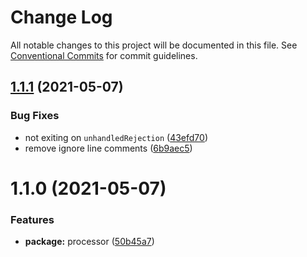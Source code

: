 # Change Log

All notable changes to this project will be documented in this file.
See [Conventional Commits](https://conventionalcommits.org) for commit guidelines.

## [1.1.1](https://github.com/oadpoaw/packages/compare/@oadpoaw/processor@1.1.0...@oadpoaw/processor@1.1.1) (2021-05-07)


### Bug Fixes

* not exiting on `unhandledRejection` ([43efd70](https://github.com/oadpoaw/packages/commit/43efd70c91ac471d0d43335f24bea40bb0240c4e))
* remove ignore line comments ([6b9aec5](https://github.com/oadpoaw/packages/commit/6b9aec5eef2e12c95c0667b1815aeb2fa5b0d8bd))





# 1.1.0 (2021-05-07)


### Features

* **package:** processor ([50b45a7](https://github.com/oadpoaw/packages/commit/50b45a7e46001aba636c72566a532eca85ec904d))
